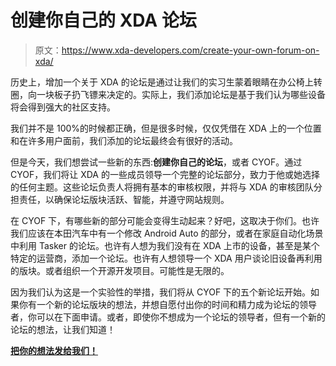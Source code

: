 # 创建你自己的 XDA 论坛

> 原文：<https://www.xda-developers.com/create-your-own-forum-on-xda/>

历史上，增加一个关于 XDA 的论坛是通过让我们的实习生蒙着眼睛在办公椅上转圈，向一块板子扔飞镖来决定的。实际上，我们添加论坛是基于我们认为哪些设备将会得到强大的社区支持。

我们并不是 100%的时候都正确，但是很多时候，仅仅凭借在 XDA 上的一个位置和在许多用户面前，我们添加的论坛最终会有很好的活动。

但是今天，我们想尝试一些新的东西:**创建你自己的论坛**，或者 CYOF。通过 CYOF，我们将让 XDA 的一些成员领导一个完整的论坛部分，致力于他或她选择的任何主题。这些论坛负责人将拥有基本的审核权限，并将与 XDA 的审核团队分担责任，以确保论坛版块活跃、智能，并遵守网站规则。

在 CYOF 下，有哪些新的部分可能会变得生动起来？好吧，这取决于你们。也许我们应该在本田汽车中有一个修改 Android Auto 的部分，或者在家庭自动化场景中利用 Tasker 的论坛。也许有人想为我们没有在 XDA 上市的设备，甚至是某个特定的运营商，添加一个论坛。也许有人想领导一个 XDA 用户谈论旧设备再利用的版块。或者组织一个开源开发项目。可能性是无限的。

因为我们认为这是一个实验性的举措，我们将从 CYOF 下的五个新论坛开始。如果你有一个新的论坛版块的想法，并想自愿付出你的时间和精力成为论坛的领导者，你可以在下面申请。或者，即使你不想成为一个论坛的领导者，但有一个新的论坛的想法，让我们知道！

[**把你的想法发给我们！**](http://goo.gl/forms/eC7KhGz4UQ)